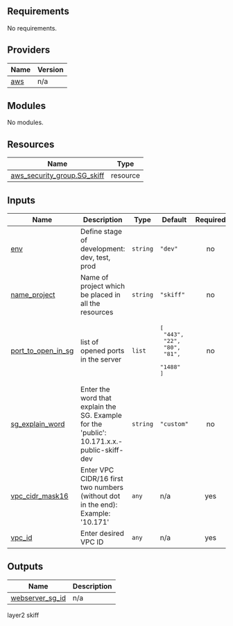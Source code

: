 <!-- BEGIN_TF_DOCS -->
## Requirements

No requirements.

## Providers

| Name | Version |
|------|---------|
| <a name="provider_aws"></a> [aws](#provider\_aws) | n/a |

## Modules

No modules.

## Resources

| Name | Type |
|------|------|
| [aws_security_group.SG_skiff](https://registry.terraform.io/providers/hashicorp/aws/latest/docs/resources/security_group) | resource |

## Inputs

| Name | Description | Type | Default | Required |
|------|-------------|------|---------|:--------:|
| <a name="input_env"></a> [env](#input\_env) | Define stage of development: dev, test, prod | `string` | `"dev"` | no |
| <a name="input_name_project"></a> [name\_project](#input\_name\_project) | Name of project which be placed in all the resources | `string` | `"skiff"` | no |
| <a name="input_port_to_open_in_sg"></a> [port\_to\_open\_in\_sg](#input\_port\_to\_open\_in\_sg) | list of opened ports in the server | `list` | <pre>[<br>  "443",<br>  "22",<br>  "80",<br>  "81",<br>  "1488"<br>]</pre> | no |
| <a name="input_sg_explain_word"></a> [sg\_explain\_word](#input\_sg\_explain\_word) | Enter the word that explain the SG. Example for the 'public': 10.171.x.x.-public-skiff-dev | `string` | `"custom"` | no |
| <a name="input_vpc_cidr_mask16"></a> [vpc\_cidr\_mask16](#input\_vpc\_cidr\_mask16) | Enter VPC CIDR/16 first two numbers (without dot in the end): Example: '10.171' | `any` | n/a | yes |
| <a name="input_vpc_id"></a> [vpc\_id](#input\_vpc\_id) | Enter desired VPC ID | `any` | n/a | yes |

## Outputs

| Name | Description |
|------|-------------|
| <a name="output_webserver_sg_id"></a> [webserver\_sg\_id](#output\_webserver\_sg\_id) | n/a |

layer2 skiff
<!-- END_TF_DOCS -->